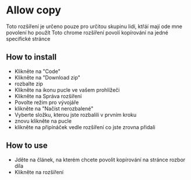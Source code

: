 # Allow copy 

Toto rozšíření je určeno pouze pro určitou skupinu lidí, ktřáí mají ode mne povolení ho použít
Toto chrome rozšíření povolí kopírování na jedné specifické stránce

## How to install

- Klikněte na "Code"
- Klikněte na "Download zip"
- rozbalte zip
- Klikněte na ikonu pucle ve vašem prohlížeči
- Klikněte na Správa rozšíření
- Povolte režim pro vývojáře
- klikněte na "Načíst nerozbalené"
- Vyberte složku, kterou jste rozbalili v prvním kroku
- znovu klikněte na pucle
- klikněte na připínáček vedle rozšíření co jste zrovna přidali

## How to use

- Jděte na článek, na kterém chcete povolit kopírování na stránce rozbor díla
- Klikněte na rozšíření